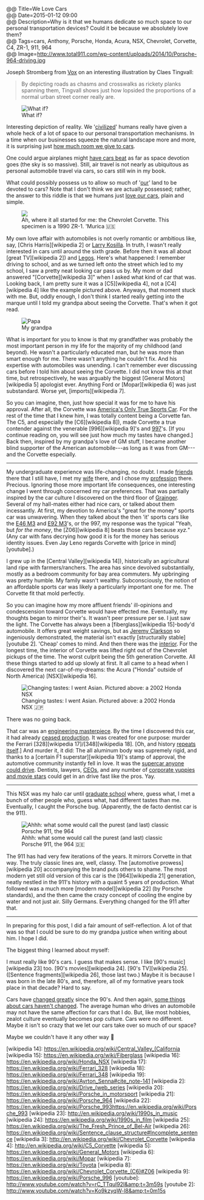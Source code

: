 @@ Title=We Love Cars  
@@ Date=2015-01-12 09:00  
@@ Description=Why is it that we humans dedicate so much space to our personal transportation devices? Could it be because we absolutely love them?  
@@ Tags=cars, Anthony, Porsche, Honda, Acura, NSX, Chevrolet, Corvette, C4, ZR-1, 911, 964  
@@ Image=http://www.total911.com/wp-content/uploads/2014/10/Porsche-964-driving.jpg  

Joseph Stromberg from [Vox][vox] on an interesting illustration by Claes Tingvall:
>By depicting roads as chasms and crosswalks as rickety planks spanning them, Tingvall shows just how lopsided the proportions of a normal urban street corner really are.

<figure>
	<img src="https://cdn1.vox-cdn.com/thumbor/DHoDx9uFf7snfSK3cYv96l5Gydg=/1600x0/filters:no_upscale()/cdn0.vox-cdn.com/uploads/chorus_asset/file/2466040/3206.0.jpg" alt="What if?">
	<figcaption>What if?</figcaption>
</figure>

Interesting depiction of reality. We '[civilized][wikipedia]' humans really have given a whole heck of a lot of space to our personal transportation mechanisms. In a time when our businesses squeeze the natural landscape more and more, it is surprising just [how much room we give to cars][duckduckgo]. 

One could argue airplanes might [have cars beat][bp] as far as space devotion goes (the sky is so massive). Still, air travel is not nearly as ubiquitous as personal automobile travel via cars, so cars still win in my book.

What could possibly possess us to allow so much of '[our][alternet]' land to be devoted to cars? Note that I don't think we are actually possessed; rather, the answer to this riddle is that we humans just [love our cars][truegoodlove], plain and simple.

<figure>
	<img src="http://image.automobilemag.com/f/52935344%2Bq100%2Bre0/chevrolet-corvette-c4-zr1.jpg">
	<figcaption>Ah, where it all started for me: the Chevrolet Corvette. This specimen is a 1990 ZR-1. 'Murica 🇺🇸</figcaption>
</figure>

My own love affair with automobiles is not overly romantic or ambitious like, say, [Chris Harris][wikipedia 2] or [Larry Kosilla][carsalways]. In truth, I wasn't really interested in cars until around the sixth grade. Before then it was all about [great TV][wikipedia 2]) and [Legos][amazon].  Here's what happened: I remember driving to school, and as we turned left onto the street which led to my school, I saw a pretty neat looking car pass us by. My mom or dad answered "[Corvette][wikipedia 3]" when I asked what kind of car that was. Looking back, I am pretty sure it was a [C5][wikipedia 4], not a [C4][wikipedia 4] like the example pictured above. Anyways, that moment stuck with me. But, oddly enough, I don't think I started really getting into the marque until I told my grandpa about seeing the Corvette. That's when it got read.

<figure class="figright">
	<img src="http://d.pr/i/1ilvy+" alt="Papa">
	<figcaption>My grandpa</figcaption>
</figure>

What is important for you to know is that my grandfather was probably the most important person in my life for the majority of my childhood (and beyond). He wasn't a particularly educated man, but he was more than smart enough for me. There wasn't anything he couldn't fix. And his expertise with automobiles was unending. I can't remember ever discussing cars before I told him about seeing the Corvette. I did not know this at that time, but retrospectively, he was arguably the biggest [General Motors][wikipedia 5] apologist ever. Anything Ford or [Mopar][wikipedia 6] was just substandard. Worse yet, [imports][wikipedia 7]. 

So you can imagine, then, just how special it was for me to have his approval. After all, the Corvette was [America's Only True Sports Car][amazon 2]. For the rest of the time that I knew him, I was totally content being a Corvette fan. The C5, and especially the [C6][wikipedia 8]), made Corvette a true contender against the venerable [996][wikipedia 9]'s and [997][wikipedia 10]'s. [If you continue reading on, you will see just how much my tastes have changed.] Back then, inspired by my grandpa's love of GM stuff, I became another blind supporter of the American automobile---as long as it was from GM---and the Corvette especially.

***

My undergraduate experience was life-changing, no doubt. I made [friends][twitter] there that I still have, I met my [wife][twitter 2] there, and I chose my [profession][wikipedia 11] there. Precious. Ignoring those more important life consequences, one interesting change I went through concerned my car preferences. That was partially inspired by the car culture I discovered on the third floor of [Grainger][wikipedia 11]. Several of my hall-mates either had nice cars, or talked about them incessantly. At first, my devotion to America's "great for the money" sports car was unwavering. When they talked about the then 'it' sports cars like the [E46 M3][wikipedia 12] and [E92 M3][wikipedia 13]'s, or the 997, my response was the typical "Yeah, but *for the money*, the [Z06][wikipedia 8] beats those cars because *xyz.*" (Any car with fans decrying how good it is for the money has serious identity issues. Even Jay Leno regards Corvette with [price in mind][youtube].)

I grew up in the [Central Valley][wikipedia 14]), historically an agricultural land ripe with farmers/ranchers. The area has since devolved substantially, mostly as a bedroom community for bay area commuters. My upbringing was pretty humble. My family wasn't wealthy. Subconsciously, the notion of an affordable sports car was likely a particularly important one for me. The Corvette fit that mold perfectly.

So you can imagine how my more affluent friends' ill-opinions and condescension toward Corvette would have effected me. Eventually, my thoughts began to mirror their's. It wasn't peer pressure per se. I just saw the light. The Corvette has always been a [fiberglass][wikipedia 15]-body'd automobile. It offers great weight savings, but as [Jeremy Clarkson][twitter 3] so ingeniously demonstrated, the material isn't exactly [structurally stable][youtube 2]. 'Cheap' comes to mind. And then there was the [interior][coolridesonline]. For the longest time, the interior of Corvette was lifted right out of the Chevrolet pickups of the time. The worst culprit being the 5th generation Corvette. All these things started to add up slowly at first. It all came to a head when I discovered the next car-of-my-dreams: the Acura ("Honda" outside of North America) [NSX][wikipedia 16].

<figure>
	<img src="http://www.arab4x4.com/wp-content/gallery/car_wallpapers/Honda-NSX/Honda-NSX-008.jpg" alt="Changing tastes: I went Asian. Pictured above: a 2002 Honda NSX">
	<figcaption>Changing tastes: I went Asian. Pictured above: a 2002 Honda NSX 🇯🇵</figcaption>
</figure>

There was no going back.

That car was an [engineering masterpiece][honda-nsx]. By the time I discovered this car, it had already [ceased production][nsxprime]. It was created for one purpose: murder the Ferrari [328][wikipedia 17]/[348][wikipedia 18]. [Oh, and history [repeats itself][jalopnik].] And murder it, it did: The all aluminum body was supremely rigid, and thanks to a [certain F1 superstar][wikipedia 19]'s stamp of approval, the automotive community instantly fell in love. It was the [supercar anyone could drive][petrolicious]. Dentists, lawyers, [CEOs][businessinsider], and any number of [corporate yuppies and movie stars][nsxprime 2] could get in an drive fast like the pros. Yay. 

***

This NSX was my halo car until [graduate school][llu] where, guess what, I met a bunch of other people who, guess what, had different tastes than me. Eventually, I caught the Porsche bug. (Apparently, the de facto dentist car is the 911).

<figure>
	<img src="http://www.total911.com/wp-content/uploads/2014/10/Porsche-964-driving.jpg" alt="Ahhh: what some would call the purest (and last) classic Porsche 911, the 964">
	<figcaption>Ahhh: what some would call the purest (and last) classic Porsche 911, the 964 🇩🇪</figcaption>
</figure>

The 911 has had very few iterations of the years. It mirrors Corvette in that way. The truly classic lines are, well, classy. The [automotive prowess][wikipedia 20] accompanying the brand puts others to shame. The most modern yet still old version of this car is the [964][wikipedia 21] generation, neatly nestled in the 911's history with a quaint 5 years of production. What followed was a much more [modern model][wikipedia 22] (by Porsche standards), and the then came the crazy concept of cooling the engine by water and not just air. Silly Germans. Everything changed for the 911 after that.

***

In preparing for this post, I did a fair amount of self-reflection. A lot of that was so that I could be sure to do my grandpa justice when writing about him. I hope I did.

The biggest thing I learned about myself:

I must really like 90's cars. I guess that makes sense. I like [90's music][wikipedia 23] too. [90's movies][wikipedia 24]. [90's TV][wikipedia 25]. ([Sentence fragments][wikipedia 26], those last two.) Maybe it is because I was born in the late 80's, and, therefore, all of my formative years took place in that decade? Hard to say. 

Cars have [changed greatly][theverge] since the 90's. And then again, [some things about cars haven't changed][jalopnik 2]. The average human who drives an automobile may not have the same affection for cars that I do. But, like most hobbies, zealot culture eventually becomes pop culture. Cars were no different. Maybe it isn't so crazy that we let our cars take over so much of our space?

Maybe we couldn't have it any other way 🚗

[alternet]: http://www.alternet.org/immigration/map-destruction-how-europeans-stole-native-land
[amazon]: http://www.amazon.com/Vintage-Barracuda-Pirate-Shooting-Cannons/dp/B0021XFDL0
[amazon 2]: http://www.amazon.com/Corvette-Americas-Only-True-Sports/dp/B000NR7XKA
[bp]: http://1.bp.blogspot.com/-DNM1il8fGPM/VBKv1zLVz7I/AAAAAAAAG90/Dh2Rr7e9gt4/s1600/Dubai%2BRuler%2BApproves%2B%2432%2Bbillion%2BTo%2BBuild%2BWorld's%2BLargest%2BAirport.jpg
[businessinsider]: http://www.businessinsider.com/larry-ellison-gave-acura-nsx-supercars-presents-2014-9
[carsalways]: http://carsalways.com/2013/01/07/the-story-of-larry-kosilla-and-his-passion-for-cars/
[coolridesonline]: http://www.coolridesonline.net/news-blog/news-entertainment/why-the-corvette-will-always-suck/
[duckduckgo]: https://images.duckduckgo.com/iu/?u=http%3A%2F%2Fstatic.wixstatic.com%2Fmedia%2F38caab_fed0a75c541266c4846f41b2fd5bbcbf.jpg_srz_936_485_85_22_0.50_1.20_0.00_jpg_srz&amp;f=1
[honda-nsx]: http://honda-nsx.info/history/
[jalopnik]: http://jalopnik.com/once-again-the-acura-nsx-targets-ferrari-for-a-fractio-1643380797
[jalopnik 2]: http://jalopnik.com/alfa-romeo-selling-cars-with-sex-since-pretty-much-alw-1677174438
[llu]: http://www.llu.edu/dentistry/index.page
[nsxprime]: http://www.nsxprime.com/wiki/Production_Numbers
[nsxprime 2]: http://www.nsxprime.com/FAQ/Media/famous.htm
[petrolicious]: http://www.petrolicious.com/the-acura-nsx-is-faster-because-it-s-better
[theverge]: http://www.theverge.com/2014/12/26/7451199/tesla-announces-roadster-3-0-an-upgrade-package-with-massive-range
[truegoodlove]: http://www.truegoodlove.com/cars.php
[twitter]: http://twitter.com/The_Real_Hunter
[twitter 2]: http://twitter.com/venusautumn
[twitter 3]: https://twitter.com/JeremyClarkson
[vox]: http://www.vox.com/xpress/2014/11/18/7236471/cars-pedestrians-roads
[wikipedia]: https://en.wikipedia.org/wiki/Civilized
[wikipedia 10]: https://en.wikipedia.org/wiki/Porsche_997
[wikipedia 11]: https://en.wikipedia.org/wiki/Dentistry
[wikipedia 12]: https://en.wikipedia.org/wiki/BMW_M3#E46_M3
[wikipedia 13]: https://en.wikipedia.org/wiki/BMW_M3#E90.2F92.2F93_M3
[wikipedia 14]: https://en.wikipedia.org/wiki/Central_Valley_(California
[wikipedia 15]: https://en.wikipedia.org/wiki/Fiberglass
[wikipedia 16]: https://en.wikipedia.org/wiki/Honda_NSX
[wikipedia 17]: https://en.wikipedia.org/wiki/Ferrari_328
[wikipedia 18]: https://en.wikipedia.org/wiki/Ferrari_348
[wikipedia 19]: https://en.wikipedia.org/wiki/Ayrton_Senna#cite_note-141
[wikipedia 2]: https://en.wikipedia.org/wiki/Drive_(web_series
[wikipedia 20]: https://en.wikipedia.org/wiki/Porsche_in_motorsport
[wikipedia 21]: https://en.wikipedia.org/wiki/Porsche_964
[wikipedia 22]: https://en.wikipedia.org/wiki/Porsche_993https://en.wikipedia.org/wiki/Porsche_993
[wikipedia 23]: http://en.wikipedia.org/wiki/1990s_in_music
[wikipedia 24]: https://en.wikipedia.org/wiki/1990s_in_film
[wikipedia 25]: https://en.wikipedia.org/wiki/The_Fresh_Prince_of_Bel-Air
[wikipedia 26]: https://en.wikipedia.org/wiki/Sentence_clause_structure#Incomplete_sentence
[wikipedia 3]: http://en.wikipedia.org/wiki/Chevrolet_Corvette
[wikipedia 4]: http://en.wikipedia.org/wiki/C5_Corvette
[wikipedia 5]: https://en.wikipedia.org/wiki/General_Motors
[wikipedia 6]: https://en.wikipedia.org/wiki/Mopar
[wikipedia 7]: https://en.wikipedia.org/wiki/Toyota
[wikipedia 8]: https://en.wikipedia.org/wiki/Chevrolet_Corvette_(C6)#Z06
[wikipedia 9]: https://en.wikipedia.org/wiki/Porsche_996
[youtube]: http://www.youtube.com/watch?v=rC_TTqul92I&amp;t=3m59s
[youtube 2]: http://www.youtube.com/watch?v=Ko9kzyqW-l8&amp;t=0m15s